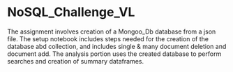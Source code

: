 # NoSQL_Challenge_VL

The assignment involves creation of a Mongoo_Db database from a json file. The setup notebook includes steps needed for the creation of the database abd collection, 
and includes single & many document deletion and document add. The analysis portion uses the created database to perform searches and creation of summary dataframes.   
